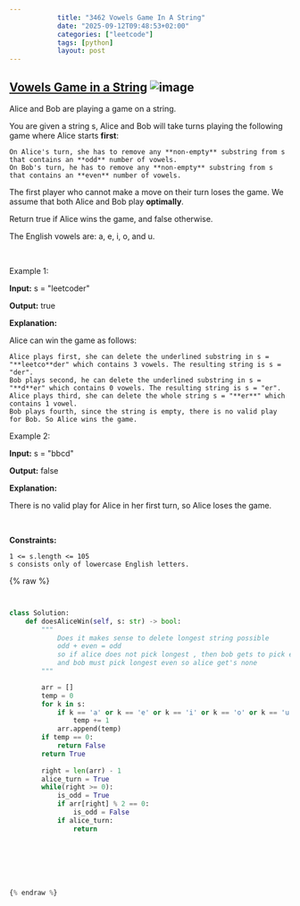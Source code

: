 ```yaml
---
            title: "3462 Vowels Game In A String"
            date: "2025-09-12T09:48:53+02:00"
            categories: ["leetcode"]
            tags: [python]
            layout: post
---
```

            
## [Vowels Game in a String](https://leetcode.com/problems/vowels-game-in-a-string) ![image](https://img.shields.io/badge/Difficulty-Medium-orange)

Alice and Bob are playing a game on a string.

You are given a string s, Alice and Bob will take turns playing the following game where Alice starts **first**:

	On Alice's turn, she has to remove any **non-empty** substring from s that contains an **odd** number of vowels.
	On Bob's turn, he has to remove any **non-empty** substring from s that contains an **even** number of vowels.

The first player who cannot make a move on their turn loses the game. We assume that both Alice and Bob play **optimally**.

Return true if Alice wins the game, and false otherwise.

The English vowels are: a, e, i, o, and u.

 

Example 1:

**Input:** s = "leetcoder"

**Output:** true

**Explanation:**

Alice can win the game as follows:

	Alice plays first, she can delete the underlined substring in s = "**leetco**der" which contains 3 vowels. The resulting string is s = "der".
	Bob plays second, he can delete the underlined substring in s = "**d**er" which contains 0 vowels. The resulting string is s = "er".
	Alice plays third, she can delete the whole string s = "**er**" which contains 1 vowel.
	Bob plays fourth, since the string is empty, there is no valid play for Bob. So Alice wins the game.

Example 2:

**Input:** s = "bbcd"

**Output:** false

**Explanation:**

There is no valid play for Alice in her first turn, so Alice loses the game.

 

**Constraints:**

	1 <= s.length <= 105
	s consists only of lowercase English letters.

{% raw %}


```python


class Solution:
    def doesAliceWin(self, s: str) -> bool:
        """
            Does it makes sense to delete longest string possible 
            odd + even = odd
            so if alice does not pick longest , then bob gets to pick even 
            and bob must pick longest even so alice get's none
        """

        arr = []
        temp = 0
        for k in s:
            if k == 'a' or k == 'e' or k == 'i' or k == 'o' or k == 'u':
                temp += 1
            arr.append(temp)
        if temp == 0:
            return False
        return True
        
        right = len(arr) - 1
        alice_turn = True
        while(right >= 0):
            is_odd = True
            if arr[right] % 2 == 0:
                is_odd = False
            if alice_turn:
                return

            

        



{% endraw %}
```
